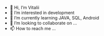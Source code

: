 - 👋 Hi, I’m Vitalii
- 👀 I’m interested in development
- 🌱 I’m currently learning JAVA, SQL, Android
- 💞️ I’m looking to collaborate on ...
- 📫 How to reach me ...

<!---
Vitodi/Vitodi is a ✨ special ✨ repository because its `README.md` (this file) appears on your GitHub profile.
You can click the Preview link to take a look at your changes.
--->

